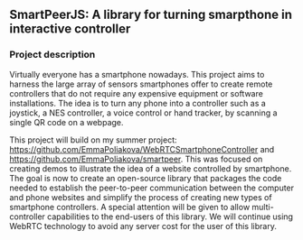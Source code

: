 ## SmartPeerJS: A library for turning smarpthone in interactive controller  

### Project description 
Virtually everyone has a smartphone nowadays. This project aims to harness the large array of sensors smartphones offer to create remote controllers that do not require any expensive equipment or software installations. The idea is to turn any phone into a controller such as a joystick, a NES controller, a voice control or hand tracker, by scanning a single QR code on a webpage. <br />

This project will build on my summer project: https://github.com/EmmaPoliakova/WebRTCSmartphoneController and https://github.com/EmmaPoliakova/smartpeer. This was focused on creating demos to illustrate the idea of a website controlled by smartphone. The goal is now to create an open-source library that packages the code needed to establish the peer-to-peer communication between the computer and phone websites and simplify the process of creating new types of smartphone controllers. A special attention will be given to allow multi-controller capabilities to the end-users of this library. We will continue using WebRTC technology to avoid any server cost for the user of this library.

